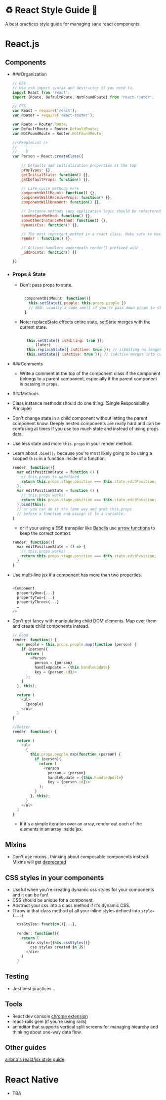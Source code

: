 # :recycle: React Style Guide :scroll:
A best practices style guide for managing sane react components.

# React.js

## Components

  - ###Organization
    ```javascript
    // ES6
    // Use es6 import syntax and destructor if you need to.
    import React from 'react';
    import {Route, DefaultRoute, NotFoundRoute} from 'react-router';
    
    // ES5
    var React = require('react');
    var Router = require('react-router');

    var Route = Router.Route;
    var DefaultRoute = Router.DefaultRoute;
    var NotFoundRoute = Router.NotFoundRoute;
    
    //<PeopleList />
    //    |
    //    V
    var Person = React.createClass({
        
        // Defaults and initialization properties at the top
        propTypes: {},
        getInitialState: function() {},
        getDefaultProps: function() {},

        // Life-cycle methods here
        componentWillMount: function() {},
        componentWillReceiveProps: function() {},
        componentWillUnmount: function() {},

        // Instance methods (any application logic should be refactored out into the Store)
        someHelperMethod: function() {},
        someOtherInstanceMethod: function() {},
        dynamicCss: function() {},

        // The most important method in a react class. Make sure to keep it simple as possible.
        render : function() {},
        
        // Actions handlers underneath render() prefixed with _
        _addPoints: function() {}

    })
    ```
    
  - ### Props & State
    - Don't pass props to state. 
      ```javascript
      
        componentDidMount: function(){
          this.setState({ people: this.props.people })
          // BAD: usually a code smell if you're pass down props to state.
        }
      ```
    - Note: replaceState effects entire state, setState merges with the current state.
      ```javascript
      
         this.setState({ isEditing: true });
         ... (later) ... 
         this.replaceState({ isActive: true }); // isEditing no longer part of current state
         this.setState({ isActive: true }); // isActive merges into current state
      ```

  - ###Comments
    - Write a comment at the top of the component class if the component belongs to a parent component, especially if the parent component is passing in ```props```.

  - ###Methods
  - Class instance methods should do one thing. (Single Responsibility Principle)
  - Don't change state in a child component without letting the parent component know. Deeply nested components are really hard and can be confusing at times if you use too much state and instead of using props data.
  - Use less state and more ```this.props``` in your render method.
  - Learn about ```.bind();``` because you're most likely going to be using a scoped ```this``` in a function inside of a function.

    ```javascript
    render: function(){
      var editPositionState = function () {
        // this.props is undefined
        return this.props.stage.position === this.state.editPosition;  
      };
      var editPositionState = function () {
        // this.props works!
        return this.props.stage.position === this.state.editPosition;
      }.bind(this);
      // or you can do it the lame way and grab this.props
      // before a function and assign it to a variable.
    }
    ```
    - or if your using a ES6 transpiler like [Babeljs](https://babeljs.io/) use [arrow functions](https://developer.mozilla.org/en-US/docs/Web/JavaScript/Reference/Functions/Arrow_functions) to keep the correct context.
    ```javascript
    render: function(){
      var editPositionState = () => {
        // this.props works!
        return this.props.stage.position === this.state.editPosition;
      }
    }
    ```


  - Use multi-line jsx if a component has more than two properties.

      ```javascript

      <Component
        propertyOne={...}
        propertyTwo={...}
        propertyThree={...}
        …
      />
      ```

  - Don't get fancy with manipulating child DOM elements. Map over them and create child components instead.
      ```javascript
      // Good
      render: function() {
        var people = this.props.people.map(function (person) {
          if (person){
            return (
              <Person
                person = {person}
                handleUpdate = {this.handleUpdate}
                key = {person.id}/>
            );
          }
        }, this);
  
        return (
          <ul>
            {people}
          </ul>
        )
      }
      
      //Better
      render: function() {
  
        return (
          <ul>
            {
              this.props.people.map(function (person) {
                if (person){
                  return (
                    <Person
                      person = {person}
                      handleUpdate = {this.handleUpdate}
                      key = {person.id}/>
                  );
                }
              }, this);
            }
          </ul>
        )
      }
      ```
      - If it's a simple iteration over an array, render out each of the elements in an array inside jsx.


## Mixins
  - Don't use mixins.. thinking about composable components instead. Mixins will get [deprecated](https://medium.com/@dan_abramov/mixins-are-dead-long-live-higher-order-components-94a0d2f9e750)

## CSS styles in your components
  - Useful when you're creating dynamic css styles for your components and it can be fun!
  - CSS should be unique for a component. 
  - Abstract your css into a class method if it's dynamic CSS. 
  - Throw in that class method of all your inline styles defined into ```style={...}```
    ```javascript
      cssStyles: function(){...},
      
      render: function(){
        return (
          <div style={this.cssStyles()}
            css styles created in JS!
          </div>
        )
      }
    ```

## Testing
  - Jest best practices...

## Tools
  - React dev console [chrome extension](https://chrome.google.com/webstore/detail/react-developer-tools/fmkadmapgofadopljbjfkapdkoienihi?hl=en)
  - react-rails gem (if you're using rails)
  - an editor that supports vertical split screens for managing hiearchy and thinking about one-way data flow.

## Other guides
[airbnb's react/jsx style guide](https://github.com/airbnb/javascript/tree/master/react)

# React Native
  - TBA
